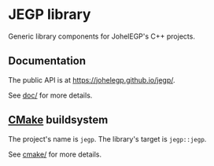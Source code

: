# JEGP library

Generic library components for JohelEGP's C++ projects.

## Documentation

The public API is at https://johelegp.github.io/jegp/.

See [doc/](doc/) for more details.

## [CMake][] buildsystem

[CMake]: https://cmake.org/

The project's name is `jegp`.
The library's target is `jegp::jegp`.

See [cmake/](cmake/) for more details.
